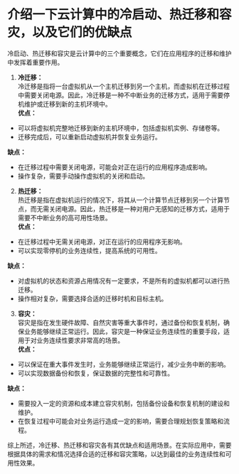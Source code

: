 # 介绍一下云计算中的冷启动、热迁移和容灾，以及它们的优缺点

冷启动、热迁移和容灾是云计算中的三个重要概念，它们在应用程序的迁移和维护中发挥着重要作用。

1. **冷迁移：**  
冷迁移是指将一台虚拟机从一个主机迁移到另一个主机，而虚拟机在迁移过程中需要关闭电源。因此，冷迁移是一种不中断业务的迁移方式，适用于需要停机维护或迁移到新的主机环境中。  
**优点：**
+ 可以将虚拟机完整地迁移到新的主机环境中，包括虚拟机实例、存储卷等。
+ 迁移完成后，可以重新启动虚拟机并恢复业务运行。

**缺点：**

+ 在迁移过程中需要关闭电源，可能会对正在运行的应用程序造成影响。
+ 操作复杂，需要手动操作虚拟机的关闭和启动。
2. **热迁移：**  
热迁移是指在虚拟机运行的情况下，将其从一个计算节点迁移到另一个计算节点，而无需关闭电源。因此，热迁移是一种对用户无感知的迁移方式，适用于需要不中断业务的高可用性场景。  
**优点：**
+ 在迁移过程中无需关闭电源，对正在运行的应用程序无影响。
+ 可以实现零停机的业务连续性，提高系统的可用性。

**缺点：**

+ 对虚拟机的状态和资源占用情况有一定要求，不是所有的虚拟机都可以进行热迁移。
+ 操作相对复杂，需要选择合适的迁移时机和目标主机。



3. **容灾：**  
容灾是指在发生硬件故障、自然灾害等重大事件时，通过备份和恢复机制，确保业务能够继续正常运行。因此，容灾是一种保证业务连续性的重要手段，适用于对业务连续性要求非常高的场景。  
**优点：**
+ 可以保证在重大事件发生时，业务能够继续正常运行，减少业务中断的影响。
+ 可以实现数据备份和恢复，保证数据的完整性和可靠性。

**缺点：**

+ 需要投入一定的资源和成本建立容灾机制，包括备份设备和恢复机制的建设和维护。
+ 在恢复过程中可能会对业务运行造成一定的影响，需要合理规划恢复策略和流程。

综上所述，冷迁移、热迁移和容灾各有其优缺点和适用场景。在实际应用中，需要根据具体的需求和情况选择合适的迁移和容灾策略，以达到最佳的业务连续性和可用性效果。

